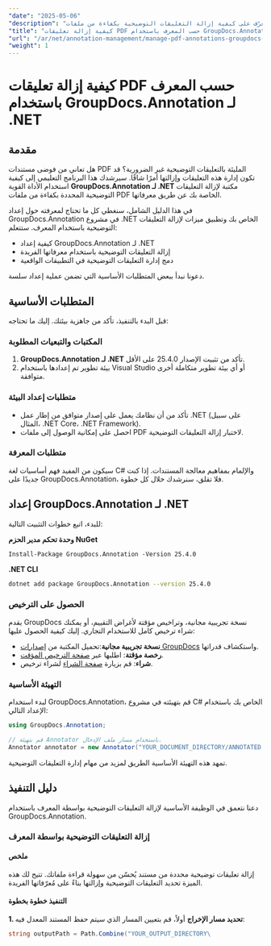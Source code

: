 ```yaml
---
"date": "2025-05-06"
"description": "تعرّف على كيفية إزالة التعليقات التوضيحية بكفاءة من ملفات PDF والمستندات الأخرى باستخدام GroupDocs.Annotation لـ .NET. اكتشف أدلةً خطوة بخطوة، وأفضل الممارسات، وتطبيقات عملية."
"title": "كيفية إزالة تعليقات PDF حسب المعرف باستخدام GroupDocs.Annotation لـ .NET"
"url": "/ar/net/annotation-management/manage-pdf-annotations-groupdocs-dotnet-remove-id/"
"weight": 1
---
```


# كيفية إزالة تعليقات PDF حسب المعرف باستخدام GroupDocs.Annotation لـ .NET

## مقدمة

هل تعاني من فوضى مستندات PDF المليئة بالتعليقات التوضيحية غير الضرورية؟ قد تكون إدارة هذه التعليقات وإزالتها أمرًا شاقًا. سيرشدك هذا البرنامج التعليمي إلى كيفية استخدام الأداة القوية **GroupDocs.Annotation لـ .NET** مكتبة لإزالة التعليقات التوضيحية المحددة بكفاءة من ملفات PDF الخاصة بك عن طريق معرفاتها.

في هذا الدليل الشامل، سنغطي كل ما تحتاج لمعرفته حول إعداد GroupDocs.Annotation في مشروع .NET الخاص بك وتطبيق ميزات لإزالة التعليقات التوضيحية باستخدام المعرف. ستتعلم:
- كيفية إعداد GroupDocs.Annotation لـ .NET
- إزالة التعليقات التوضيحية باستخدام معرفاتها الفريدة
- دمج إدارة التعليقات التوضيحية في التطبيقات الواقعية

دعونا نبدأ ببعض المتطلبات الأساسية التي تضمن عملية إعداد سلسة.

## المتطلبات الأساسية

قبل البدء بالتنفيذ، تأكد من جاهزية بيئتك. إليك ما تحتاجه:

### المكتبات والتبعيات المطلوبة
1. **GroupDocs.Annotation لـ .NET** تأكد من تثبيت الإصدار 25.4.0 على الأقل.
2. بيئة تطوير تم إعدادها باستخدام Visual Studio أو أي بيئة تطوير متكاملة أخرى متوافقة.

### متطلبات إعداد البيئة
- تأكد من أن نظامك يعمل على إصدار متوافق من إطار عمل .NET (على سبيل المثال، .NET Core، .NET Framework).
- احصل على إمكانية الوصول إلى ملفات PDF لاختبار إزالة التعليقات التوضيحية.

### متطلبات المعرفة
سيكون من المفيد فهم أساسيات لغة C# والإلمام بمفاهيم معالجة المستندات. إذا كنت جديدًا على GroupDocs.Annotation، فلا تقلق، سنرشدك خلال كل خطوة.

## إعداد GroupDocs.Annotation لـ .NET

للبدء، اتبع خطوات التثبيت التالية:

**وحدة تحكم مدير الحزم NuGet**

```shell
Install-Package GroupDocs.Annotation -Version 25.4.0
```

**\.NET CLI**

```bash
dotnet add package GroupDocs.Annotation --version 25.4.0
```

### الحصول على الترخيص
يقدم GroupDocs نسخة تجريبية مجانية، وتراخيص مؤقتة لأغراض التقييم، أو يمكنك شراء ترخيص كامل للاستخدام التجاري. إليك كيفية الحصول عليها:
- **نسخة تجريبية مجانية**:تحميل المكتبة من [إصدارات GroupDocs](https://releases.groupdocs.com/annotation/net/) واستكشاف قدراتها.
- **رخصة مؤقتة**: اطلبها عبر [صفحة الترخيص المؤقت](https://purchase.groupdocs.com/temporary-license/).
- **شراء**: قم بزيارة [صفحة الشراء](https://purchase.groupdocs.com/buy) لشراء ترخيص.

### التهيئة الأساسية
لبدء استخدام GroupDocs.Annotation، قم بتهيئته في مشروع C# الخاص بك باستخدام الإعداد التالي:

```csharp
using GroupDocs.Annotation;

// قم بتهيئة Annotator باستخدام مسار ملف الإدخال.
Annotator annotator = new Annotator("YOUR_DOCUMENT_DIRECTORY/ANNOTATED.pdf");
```

تمهد هذه التهيئة الأساسية الطريق لمزيد من مهام إدارة التعليقات التوضيحية.

## دليل التنفيذ

دعنا نتعمق في الوظيفة الأساسية لإزالة التعليقات التوضيحية بواسطة المعرف باستخدام GroupDocs.Annotation.

### إزالة التعليقات التوضيحية بواسطة المعرف
#### ملخص
إزالة تعليقات توضيحية محددة من مستند يُحسّن من سهولة قراءة ملفاتك. تتيح لك هذه الميزة تحديد التعليقات التوضيحية وإزالتها بناءً على مُعرّفاتها الفريدة.

#### التنفيذ خطوة بخطوة
**1. تحديد مسار الإخراج**
أولاً، قم بتعيين المسار الذي سيتم حفظ المستند المعدل فيه:

```csharp
string outputPath = Path.Combine("YOUR_OUTPUT_DIRECTORY\